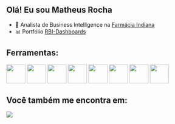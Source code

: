 ## Olá! Eu sou Matheus Rocha


- 💼 Analista de Business Intelligence na [Farmácia Indiana](https://www.farmaciaindiana.com.br/?srsltid=AfmBOooebsXSU-vMYzZZRVtNaXhGwPN7pK-uw5kBvm7LoYI8rPzJbpMD)
- 📊 Portfólio [RBI-Dashboards](https://sites.google.com/view/matheus-rocha-de-sousa-lima?usp=sharing)
  
  
## Ferramentas:
<div style="display: inline">
    <img width='50' height='50' src="https://cdn.jsdelivr.net/gh/devicons/devicon/icons/python/python-original.svg" />
    <img width='50' height='50' src="https://cdn.jsdelivr.net/gh/devicons/devicon@latest/icons/pandas/pandas-original.svg" />
    <img width='50' height='50' src="https://cdn.jsdelivr.net/gh/devicons/devicon@latest/icons/matplotlib/matplotlib-original.svg" />
    <img width='50' height='50' src="https://cdn.jsdelivr.net/gh/devicons/devicon@latest/icons/scikitlearn/scikitlearn-original.svg" />
    <img width='50' height='50' src="https://cdn.jsdelivr.net/gh/devicons/devicon@latest/icons/streamlit/streamlit-original.svg" />
    <img width='50' height='50' src="https://cdn.jsdelivr.net/gh/devicons/devicon@latest/icons/microsoftsqlserver/microsoftsqlserver-original.svg" />
    <img width='50' height='50' src="https://cdn.jsdelivr.net/gh/devicons/devicon@latest/icons/vscode/vscode-original.svg" />
    <img width='50' height='50' src="https://cdn.jsdelivr.net/gh/devicons/devicon@latest/icons/visualstudio/visualstudio-original.svg" />
</div>


## Você também me encontra em:
<a href="https://www.linkedin.com/in/matheus-rocha-de-sousa-lima-92174a231/">
    <img src="https://img.shields.io/badge/linkedin-%230077B5.svg?style=for-the-badge&logo=linkedin&logoColor=white" />
</a>

          


          

      
  
          
          
